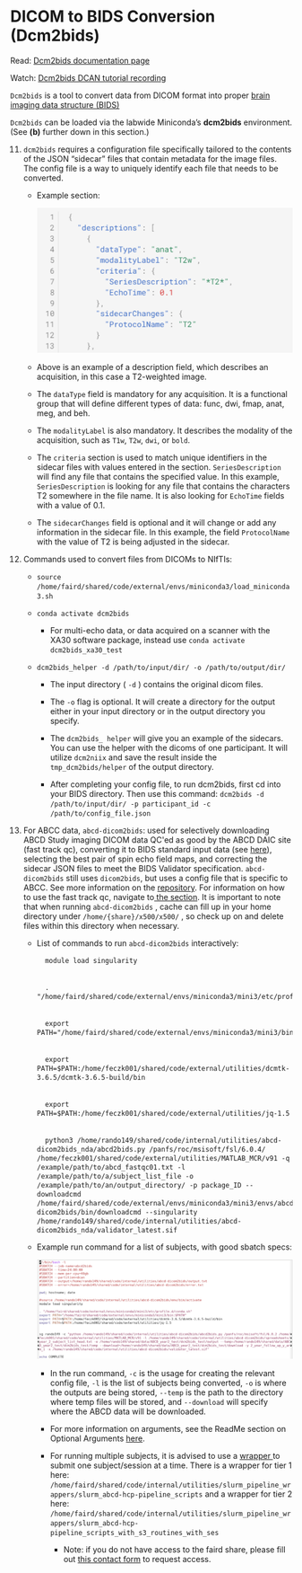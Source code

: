 # DICOM to BIDS Conversion (Dcm2bids)

Read: [Dcm2bids documentation page](https://unfmontreal.github.io/Dcm2Bids/docs/get-started/)

Watch: [Dcm2bids DCAN tutorial recording](https://drive.google.com/drive/folders/1OgyqFfpqp3qWg4OJzY9ADTwV26j8fJYf) 


`Dcm2bids` is a tool to convert data from DICOM format into proper [brain imaging data structure (BIDS)](https://bids-specification.readthedocs.io/en/stable/)


`Dcm2bids` can be loaded via the labwide Miniconda’s **dcm2bids** environment. (See **(b)** further down in this section.) 


11. `dcm2bids` requires a configuration file specifically tailored to the contents of the JSON “sidecar” files that contain metadata for the image files. The config file is a way to uniquely identify each file that needs to be converted.
    * Example section: 
        
        ![example dcm2bids](img/dcm2bids-example.png)
        
    * Above is an example of a description field, which describes an acquisition, in this case a T2-weighted image. 
        
    * The `dataType` field is mandatory for any acquisition. It is a functional group that will define different types of data: func, dwi, fmap, anat, meg, and beh.
        
    * The `modalityLabel` is also mandatory. It describes the modality of the acquisition, such as `T1w`, `T2w`, `dwi`, or `bold`.
        
    * The `criteria` section is used to match unique identifiers in the sidecar files with values entered in the section. `SeriesDescription` will find any file that contains the specified value. In this example, `SeriesDescription` is looking for any file that contains the characters T2 somewhere in the file name. It is also looking for `EchoTime` fields with a value of 0.1.
        
    * The `sidecarChanges` field is optional and it will change or add any information in the sidecar file. In this example, the field `ProtocolName` with the value of T2 is being adjusted in the sidecar.
    
12. Commands used to convert files from DICOMs to NIfTIs:
        
     *  `source /home/faird/shared/code/external/envs/miniconda3/load_miniconda3.sh`
        
    * `conda activate dcm2bids`
            
        - For multi-echo data, or data acquired on a scanner with the XA30 software package, instead use `conda activate dcm2bids_xa30_test`
        
    * `dcm2bids_helper -d /path/to/input/dir/ -o /path/to/output/dir/`
            
        - The input directory ( `-d` ) contains the original dicom files.
            
        - The `-o` flag is optional. It will create a directory for the output either in your input directory or in the output directory you specify.
            
        - The `dcm2bids_ helper` will give you an example of the sidecars. You can use the helper with the dicoms of one participant. It will utilize `dcm2niix` and save the result inside the `tmp_dcm2bids/helper` of the output directory. 
        
        * After completing your config file, to run dcm2bids, first cd into your BIDS directory. Then use this command: `dcm2bids -d /path/to/input/dir/ -p participant_id -c /path/to/config_file.json`
    
13. For ABCC data, `abcd-dicom2bids`: used for selectively downloading ABCD Study imaging DICOM data QC'ed as good by the ABCD DAIC site (fast track qc), converting it to BIDS standard input data (see [here](https://www.google.com/url?q=https://collection3165.readthedocs.io/en/stable/recommendations/%233-the-bids-quality-control-file&sa=D&source=docs&ust=1660838354455769&usg=AOvVaw1E2rTHf_kzVv2xtxsQYDlw)), selecting the best pair of spin echo field maps, and correcting the sidecar JSON files to meet the BIDS Validator specification. `abcd-dicom2bids` still uses `dicom2bids`, but uses a config file that is specific to ABCC. See more information on the [repository](https://www.google.com/url?q=https://github.com/DCAN-Labs/abcd-dicom2bids&sa=D&source=docs&ust=1660838354453985&usg=AOvVaw2qzX3n8wO5qBFYaDgbMIMn). For information on how to use the fast track qc, navigate to[ the section](#24-fast-track-qc-comparison-abcd). It is important to note that when running `abcd-dicom2bids` , cache can fill up in your home directory under `/home/{share}/x500/x500/` , so check up on and delete files within this directory when necessary. 
        
    * List of commands to run `abcd-dicom2bids` interactively:

            module load singularity


            . "/home/faird/shared/code/external/envs/miniconda3/mini3/etc/profile.d/conda.sh"


            export PATH="/home/faird/shared/code/external/envs/miniconda3/mini3/bin:$PATH"


            export PATH=$PATH:/home/feczk001/shared/code/external/utilities/dcmtk-3.6.5/dcmtk-3.6.5-build/bin


            export PATH=$PATH:/home/feczk001/shared/code/external/utilities/jq-1.5


            python3 /home/rando149/shared/code/internal/utilities/abcd-dicom2bids_nda/abcd2bids.py /panfs/roc/msisoft/fsl/6.0.4/ /home/feczk001/shared/code/external/utilities/MATLAB_MCR/v91 -q /example/path/to/abcd_fastqc01.txt -l /example/path/to/a/subject_list_file -o /example/path/to/an/output_directory/ -p package_ID --downloadcmd /home/faird/shared/code/external/envs/miniconda3/mini3/envs/abcd-dicom2bids/bin/downloadcmd --singularity /home/rando149/shared/code/internal/utilities/abcd-dicom2bids_nda/validator_latest.sif 

    * Example run command for a list of subjects, with good sbatch specs:

        ![example dcm2bids](img/dcm2bids-example2.png)
        
        - In the run command, `-c` is the usage for creating the relevant config file, `-l` is the list of subjects being converted, `-o` is where the outputs are being stored, `--temp` is the path to the directory where temp files will be stored, and  `--download` will specify where the ABCD data will be downloaded.
        
        - For more information on arguments, see the ReadMe section on Optional Arguments [here](https://github.com/DCAN-Labs/abcd-dicom2bids).
        
        - For running multiple subjects, it is advised to use a [wrapper ](#17-s3-pipeline-wrappers)to submit one subject/session at a time. There is a wrapper for tier 1 here: `/home/faird/shared/code/internal/utilities/slurm_pipeline_wrappers/slurm_abcd-hcp-pipeline_scripts` and a wrapper for tier 2 here: `/home/faird/shared/code/internal/utilities/slurm_pipeline_wrappers/slurm_abcd-hcp-pipeline_scripts_with_s3_routines_with_ses`
            
            * Note: if you do not have access to the faird share, please fill out [this contact form](https://innovation.umn.edu/developmental-cognition-and-neuroimaging-lab/contact-us/) to request access.
